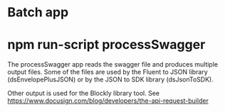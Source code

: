 # Batch app

# npm run-script processSwagger
The processSwagger app reads the swagger file and produces
multiple output files. Some of the files are used by the 
Fluent to JSON library (dsEnvelopePlusJSON) or by the
JSON to SDK library (dsJsonToSDK).

Other output is used for the Blockly library tool.
See https://www.docusign.com/blog/developers/the-api-request-builder

